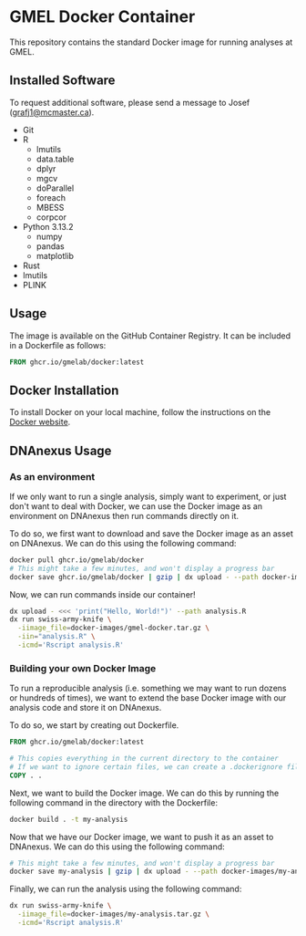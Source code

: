 # GMEL Docker Container

This repository contains the standard Docker image for running analyses at GMEL.

## Installed Software
To request additional software, please send a message to Josef ([grafj1@mcmaster.ca](mailto:grafj1@mcmaster.ca)).
- Git
- R
  - lmutils
  - data.table
  - dplyr
  - mgcv
  - doParallel
  - foreach
  - MBESS
  - corpcor
- Python 3.13.2
  - numpy
  - pandas
  - matplotlib
- Rust
- lmutils
- PLINK

## Usage
The image is available on the GitHub Container Registry. It can be included in a Dockerfile as follows:

```Dockerfile
FROM ghcr.io/gmelab/docker:latest
```

## Docker Installation
To install Docker on your local machine, follow the instructions on the [Docker website](https://docs.docker.com/engine/install/).

## DNAnexus Usage

### As an environment
If we only want to run a single analysis, simply want to experiment, or just don't want to deal with Docker, we can use the Docker image as an environment on DNAnexus then run commands directly on it.

To do so, we first want to download and save the Docker image as an asset on DNAnexus. We can do this using the following command:

```bash
docker pull ghcr.io/gmelab/docker
# This might take a few minutes, and won't display a progress bar
docker save ghcr.io/gmelab/docker | gzip | dx upload - --path docker-images/gmel-docker.tar.gz
```

Now, we can run commands inside our container!

```bash
dx upload - <<< 'print("Hello, World!")' --path analysis.R
dx run swiss-army-knife \
  -iimage_file=docker-images/gmel-docker.tar.gz \
  -iin="analysis.R" \
  -icmd='Rscript analysis.R'
```

### Building your own Docker Image
To run a reproducible analysis (i.e. something we may want to run dozens or hundreds of times), we want to extend the base Docker image with our analysis code and store it on DNAnexus.

To do so, we start by creating out Dockerfile.

```Dockerfile
FROM ghcr.io/gmelab/docker:latest

# This copies everything in the current directory to the container
# If we want to ignore certain files, we can create a .dockerignore file
COPY . .
```

Next, we want to build the Docker image. We can do this by running the following command in the directory with the Dockerfile:

```bash
docker build . -t my-analysis
```

Now that we have our Docker image, we want to push it as an asset to DNAnexus. We can do this using the following command:

```bash
# This might take a few minutes, and won't display a progress bar
docker save my-analysis | gzip | dx upload - --path docker-images/my-analysis.tar.gz
```

Finally, we can run the analysis using the following command:

```bash
dx run swiss-army-knife \
  -iimage_file=docker-images/my-analysis.tar.gz \
  -icmd='Rscript analysis.R'
```
